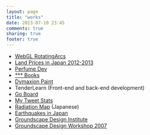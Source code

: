 ```yaml
---
layout: page
title: "works"
date: 2013-07-10 23:45
comments: true
sharing: true
footer: true
---
```

- [WebGL RotatingArcs](/works/rotating-arcs/)
- [Land Prices in Japan 2012-2013](/works/webland/)
- [Perfume Dev](/works/perfume_dev/)
- [*** Books](/works/bookshelf/)
- [Dymaxion Paint](/works/dymaxion-paint/)
- TenderLearn (Front-end and back-end development)
- [Go Board](/works/goban.js/)
- [My Tweet Stats](/works/tweet/)
- [Radiation Map](/works/radiation/) (Japanese)
- [Earthquakes in Japan](/works/eqjp/)
- [Groundscape Design Institute](http://www.groundscape.jp/)
- [Groundscape Design Workshop 2007](http://www.groundscape.jp/workshop/)
